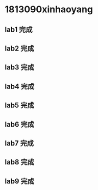 # 1813090xinhaoyang
## lab1 完成
## lab2 完成
## lab3 完成
## lab4 完成
## lab5 完成
## lab6 完成
## lab7 完成
## lab8 完成
## lab9 完成